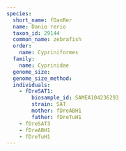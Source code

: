 ```yaml
---
species:
  short_name: fDanRer
  name: Danio rerio
  taxon_id: 29144
  common_name: zebrafish
  order:
    name: Cypriniformes
  family:
    name: Cyprinidae
  genome_size: 
  genome_size_method:
  individuals:
    - fDreSAT1:
        biosample_id: SAMEA104236293
        strain: SAT
        mother: fDreABH1
        father: fDreTuH1
    - fDreSAT3
    - fDreABH1
    - fDreTuH1
---
```


